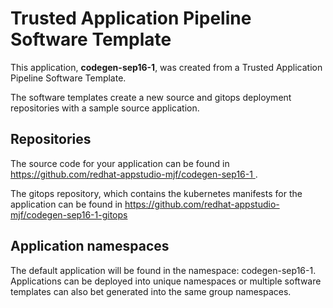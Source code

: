 # Trusted Application Pipeline Software Template

This application, **codegen-sep16-1**, was created from a Trusted Application Pipeline Software Template.

The software templates create a new source and gitops deployment repositories with a sample source application. 

## Repositories

The source code for your application can be found in [https://github.com/redhat-appstudio-mjf/codegen-sep16-1 ](https://github.com/redhat-appstudio-mjf/codegen-sep16-1 ).
 
The gitops repository, which contains the kubernetes manifests for the application can be found in 
[https://github.com/redhat-appstudio-mjf/codegen-sep16-1-gitops ](https://github.com/redhat-appstudio-mjf/codegen-sep16-1-gitops ) 

## Application namespaces 

The default application will be found in the namespace: codegen-sep16-1. Applications can be deployed into unique namespaces or multiple software templates can also bet generated into the same group namespaces.  